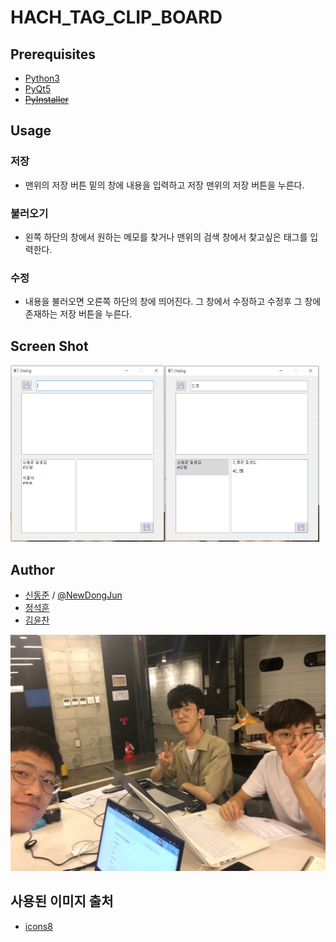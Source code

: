 # HACH_TAG_CLIP_BOARD



## Prerequisites 

- [Python3](https://www.python.org/downloads/)
- [PyQt5](https://pypi.org/project/PyQt5/)
- ~~[PyInstaller](https://pypi.org/project/PyInstaller/)~~
## Usage
### 저장
- 맨위의 저장 버튼 밑의 창에 내용을 입력하고 저장 맨위의 저장 버튼을 누른다.
### 불러오기
- 왼쪽 하단의 창에서 원하는 메모를 찾거나 맨위의 검색 창에서 찾고싶은 태그를 입력한다.
### 수정
- 내용을 불러오면 오른쪽 하단의 창에 띄어진다. 그 창에서 수정하고 수정후 그 창에 존재하는 저장 버튼을 누른다.

## Screen Shot
<img src="/assets/캡처1.png" width="49%"><img src="/assets/캡처2.PNG" width="49%">


## Author
- [신동준](https://github.com/NewDongJun) / [@NewDongJun](https://newdongjun.github.io)
- [정석훈](https://github.com/JungSeokHoon)
- [김윤찬](https://github.com/cmne3602)
<img src="/assets/IMG_12.JPG">


## 사용된 이미지 출처
- [icons8](https://icons8.com/icons)


